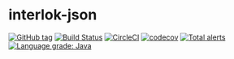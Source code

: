 # interlok-json 
[![GitHub tag](https://img.shields.io/github/tag/adaptris/interlok-json.svg)](https://github.com/adaptris/interlok-json/tags) [![Build Status](https://travis-ci.org/adaptris/interlok-json.svg?branch=develop)](https://travis-ci.org/adaptris/interlok-json) [![CircleCI](https://circleci.com/gh/adaptris/interlok-json/tree/develop.svg?style=svg)](https://circleci.com/gh/adaptris/interlok-json/tree/develop) [![codecov](https://codecov.io/gh/adaptris/interlok-json/branch/develop/graph/badge.svg)](https://codecov.io/gh/adaptris/interlok-json) [![Total alerts](https://img.shields.io/lgtm/alerts/g/adaptris/interlok-json.svg?logo=lgtm&logoWidth=18)](https://lgtm.com/projects/g/adaptris/interlok-json/alerts/) [![Language grade: Java](https://img.shields.io/lgtm/grade/java/g/adaptris/interlok-json.svg?logo=lgtm&logoWidth=18)](https://lgtm.com/projects/g/adaptris/interlok-json/context:java)

